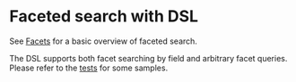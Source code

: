 # Faceted search with DSL #

See [Facets](Facets.md) for a basic overview of faceted search.

The DSL supports both facet searching by field and arbitrary facet queries.
Please refer to the [tests](http://github.com/mausch/SolrNet/blob/master/SolrNet.DSL.Tests/DSLTests.cs) for some samples.